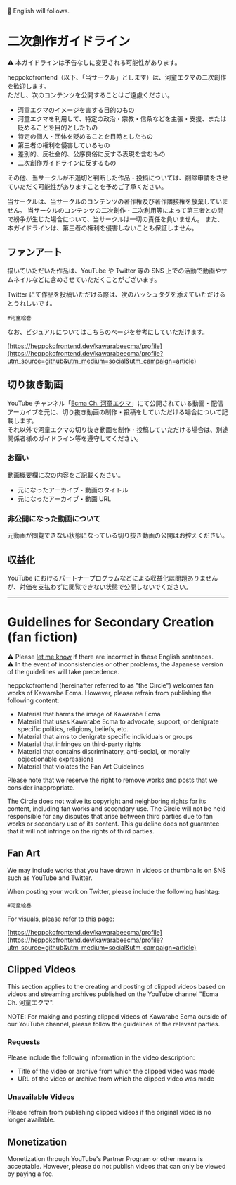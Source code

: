🥒 English will follows.

# 二次創作ガイドライン

⚠️ 本ガイドラインは予告なしに変更される可能性があります。

heppokofrontend（以下、「当サークル」とします）は、河童エクマの二次創作を歓迎します。  
ただし、次のコンテンツを公開することはご遠慮ください。

- 河童エクマのイメージを害する目的のもの
- 河童エクマを利用して、特定の政治・宗教・信条などを主張・支援、または貶めることを目的としたもの
- 特定の個人・団体を貶めることを目時としたもの
- 第三者の権利を侵害しているもの
- 差別的、反社会的、公序良俗に反する表現を含むもの
- 二次創作ガイドラインに反するもの

その他、当サークルが不適切と判断した作品・投稿については、削除申請をさせていただく可能性がありますことを予めご了承ください。

当サークルは、当サークルのコンテンツの著作権及び著作隣接権を放棄していません。
当サークルのコンテンツの二次創作・二次利用等によって第三者との間で紛争が生じた場合について、当サークルは一切の責任を負いません。
また、本ガイドラインは、第三者の権利を侵害しないことも保証しません。

## ファンアート

描いていただいた作品は、YouTube や Twitter 等の SNS 上での活動で動画やサムネイルなどに含めさせていただくことがございます。

Twitter にて作品を投稿いただける際は、次のハッシュタグを添えていただけるとうれしいです。

```
#河童絵巻
```

なお、ビジュアルについてはこちらのページを参考にしていただけます。

[https://heppokofrontend.dev/kawarabeecma/profile](https://heppokofrontend.dev/kawarabeecma/profile?utm_source=github&utm_medium=social&utm_campaign=article)

## 切り抜き動画

YouTube チャンネル「[Ecma Ch. 河童エクマ](https://www.youtube.com/channel/UCtayGWXp2NWel6CyfBcWw6Q)」にて公開されている動画・配信アーカイブを元に、切り抜き動画の制作・投稿をしていただける場合について記載します。  
それ以外で河童エクマの切り抜き動画を制作・投稿していただける場合は、別途関係者様のガイドライン等を遵守してください。

### お願い

動画概要欄に次の内容をご記載ください。

- 元になったアーカイブ・動画のタイトル
- 元になったアーカイブ・動画 URL

### 非公開になった動画について

元動画が閲覧できない状態になっている切り抜き動画の公開はお控えください。

## 収益化

YouTube におけるパートナープログラムなどによる収益化は問題ありませんが、対価を支払わずに閲覧できない状態で公開しないでください。

-----

# Guidelines for Secondary Creation (fan fiction)

:warning: Please [let me know](https://github.com/KawarabeEcma/ecma-guidlines/issues) if there are incorrect in these English sentences.  
:warning: In the event of inconsistencies or other problems, the Japanese version of the guidelines will take precedence.

heppokofrontend (hereinafter referred to as "the Circle") welcomes fan works of Kawarabe Ecma.
However, please refrain from publishing the following content:

- Material that harms the image of Kawarabe Ecma
- Material that uses Kawarabe Ecma to advocate, support, or denigrate specific politics, religions, beliefs, etc.
- Material that aims to denigrate specific individuals or groups
- Material that infringes on third-party rights
- Material that contains discriminatory, anti-social, or morally objectionable expressions
- Material that violates the Fan Art Guidelines

Please note that we reserve the right to remove works and posts that we consider inappropriate.

The Circle does not waive its copyright and neighboring rights for its content, including fan works and secondary use. The Circle will not be held responsible for any disputes that arise between third parties due to fan works or secondary use of its content. This guideline does not guarantee that it will not infringe on the rights of third parties.

## Fan Art

We may include works that you have drawn in videos or thumbnails on SNS such as YouTube and Twitter.

When posting your work on Twitter, please include the following hashtag:

````
#河童絵巻
````

For visuals, please refer to this page:

[https://heppokofrontend.dev/kawarabeecma/profile](https://heppokofrontend.dev/kawarabeecma/profile?utm_source=github&utm_medium=social&utm_campaign=article)

## Clipped Videos

This section applies to the creating and posting of clipped videos based on videos and streaming archives published on the YouTube channel "Ecma Ch. 河童エクマ".

NOTE: For making and posting clipped videos of Kawarabe Ecma outside of our YouTube channel, please follow the guidelines of the relevant parties.

### Requests

Please include the following information in the video description:

- Title of the video or archive from which the clipped video was made
- URL of the video or archive from which the clipped video was made

### Unavailable Videos

Please refrain from publishing clipped videos if the original video is no longer available.

## Monetization

Monetization through YouTube's Partner Program or other means is acceptable. However, please do not publish videos that can only be viewed by paying a fee.


